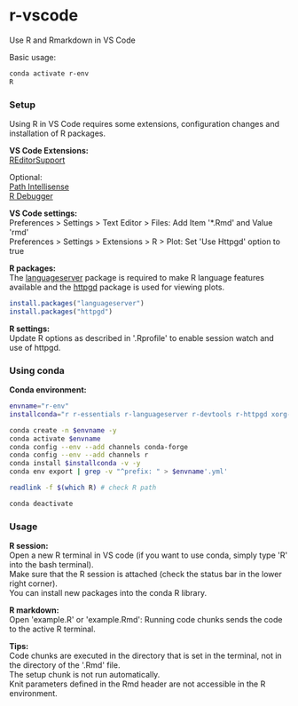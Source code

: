 # r-vscode
Use R and Rmarkdown in VS Code

Basic usage:
```bash
conda activate r-env
R
```

### Setup

Using R in VS Code requires some extensions, configuration changes and installation of R packages.

**VS Code Extensions:**  
[REditorSupport](https://github.com/REditorSupport/vscode-R/wiki)  

Optional:  
[Path Intellisense](https://marketplace.visualstudio.com/items?itemName=christian-kohler.path-intellisense)  
[R Debugger](https://marketplace.visualstudio.com/items?itemName=RDebugger.r-debugger)  

**VS Code settings:**  
Preferences > Settings > Text Editor > Files: Add Item '*.Rmd' and Value 'rmd'  
Preferences > Settings > Extensions > R > Plot: Set 'Use Httpgd' option to true  


**R packages:**  
The [languageserver](https://github.com/REditorSupport/languageserver) package is required to make R language features available and the [httpgd](https://nx10.github.io/httpgd/index.html) package is used for viewing plots.
```r
install.packages("languageserver")
install.packages("httpgd")
```

**R settings:**  
Update R options as described in '.Rprofile' to enable session watch and use of httpgd.


### Using conda  

**Conda environment:**  
```bash
envname="r-env"
installconda="r r-essentials r-languageserver r-devtools r-httpgd xorg-libx11"

conda create -n $envname -y
conda activate $envname
conda config --env --add channels conda-forge
conda config --env --add channels r
conda install $installconda -v -y
conda env export | grep -v "^prefix: " > $envname'.yml'

readlink -f $(which R) # check R path

conda deactivate
```


### Usage  

**R session:**    
Open a new R terminal in VS code (if you want to use conda, simply type 'R' into the bash terminal).  
Make sure that the R session is attached (check the status bar in the lower right corner).  
You can install new packages into the conda R library.  


**R markdown:**  
Open 'example.R' or 'example.Rmd': Running code chunks sends the code to the active R terminal.  


**Tips:**  
Code chunks are executed in the directory that is set in the terminal, not in the directory of the '.Rmd' file.  
The setup chunk is not run automatically.  
Knit parameters defined in the Rmd header are not accessible in the R environment.  
